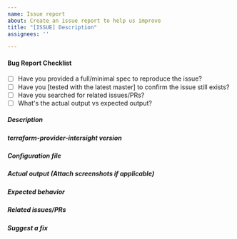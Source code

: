```yaml
---
name: Issue report
about: Create an issue report to help us improve
title: "[ISSUE] Description"
assignees: ''

---
```


#### Bug Report Checklist

- [ ] Have you provided a full/minimal spec to reproduce the issue?
- [ ] Have you [tested with the latest master] to confirm the issue still exists?
- [ ] Have you searched for related issues/PRs?
- [ ] What's the actual output vs expected output?

<!--
Please follow the issue template below for issue reports.
-->

##### Description

<!-- Clear and concise descrption of what is the question, suggestion or issue and why this is a problem for you. -->

##### terraform-provider-intersight version

<!-- which version of terraform-provider-intersight are you using? -->

##### Configuration file

<!-- if it is a bug, .tf file to reproduce it
If you post the code inline, please wrap it with
``` hcl
(here your code)
```
  -->

##### Actual output (Attach screenshots if applicable)

<!-- 
    Post the actual output from the execution.
-->

##### Expected behavior

<!--
    what is the expected output/behavior?
-->

##### Related issues/PRs

<!-- has a similar issue/PR been reported/opened before? Please do a search in https://github.com/CiscoDevNet/terraform-provider-intersight/issues -->

##### Suggest a fix

<!-- You can point to what might be causing the problem (line of code or commit), or simply make a suggestion -->
